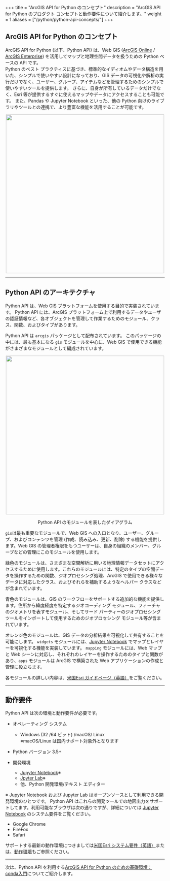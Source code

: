 +++
title = "ArcGIS API for Python のコンセプト"
description = "ArcGIS API for Python のプロダクト コンセプトと動作要件について紹介します。"
weight = 1
aliases = ["/python/python-api-concepts/"]
+++

## ArcGIS API for Python のコンセプト

ArcGIS API for Python (以下、Python API) は、Web GIS ([ArcGIS Online](https://www.esrij.com/products/arcgis-online/) / [ArcGIS Enterprise](https://www.esrij.com/products/arcgis-enterprise/)) を活用してマップと地理空間データを扱うための Python ベースの API です。<br>
Python のベスト プラクティスに基づき、標準的なイディオムやデータ構造を用いた、シンプルで使いやすい設計になっており、GIS データの可視化や解析の実行だけでなく、ユーザー、グループ、アイテムなどを管理するためのシンプルで使いやすいツールを提供します。 さらに、自身が所有しているデータだけでなく、Esri 等が提供するすぐに使えるマップやデータにアクセスすることも可能です。 また、Pandas や Jupyter Notebook といった、他の Python 向けのライブラリやツールとの連携で、より豊富な機能を活用することが可能です。

<div align="center">
 <img src="https://apps.esrij.com/arcgis-dev/guide/img/pythonAPI/concept/python_api_laptop.png" width="500px">
</div>

<!-- #### このページでは、次のことを解説します。

* [ArcGIS API for Python のアーキテクチャ](#arcgis-api-for-python-のアーキテクチャ)</br>
  ArcGIS API for Python がどのようなモジュールから成り立っているのかを解説します。

* [動作要件](#動作要件)</br>
  OS などシステム要件と推奨する開発環境をご紹介します。

* [ガイドページとサンプルコード](#ガイドページとサンプルコード)</br>
  用途別に、初めの一歩として有用なサンプルをご紹介します。 -->
***
## Python API のアーキテクチャ

Python API は、Web GIS プラットフォームを使用する目的で実装されています。
Python API には、ArcGIS プラットフォーム上で利用するデータやユーザの認証情報など、各オブジェクトを管理して作業するためのモジュール、クラス、関数、およびタイプがあります。

Python API は `arcgis` パッケージとして配布されています。
このパッケージの中には、最も基本になる `gis` モジュールを中心に、Web GIS で使用できる機能がさまざまなモジュールとして編成されています。

<div align="center">
 <img src="https://developers.arcgis.com/python/guide/images/guide_api_overview_modules.png" width="500px">
 <p>Python API のモジュールを表したダイアグラム</p>
</div>

`gis`は最も重要なモジュールで、Web GIS への入口となり、ユーザー、グループ、およびコンテンツを管理 (作成、読み込み、更新、削除) する機能を提供します。Web GIS の管理者権限をもつユーザーは、自身の組織のメンバー、グループなどの管理にこのモジュールを使用します。

緑色のモジュールは、さまざまな空間解析に用いる地理情報データセットにアクセスするために使用します。これらのモジュールには、特定のタイプの空間データを操作するための関数、ジオプロセシング処理、ArcGIS で使用できる様々なデータに対応したクラス、およびそれらを補助するようなヘルパー クラスなどが含まれています。

青色のモジュールは、GIS のワークフローをサポートする追加的な機能を提供します。住所から緯度経度を特定するジオコーディング モジュール、フィーチャのジオメトリを表すモジュール、そしてサード パーティーのジオプロセシング ツールをインポートして使用するためのジオプロセシング モジュール等が含まれています。

オレンジ色のモジュールは、GIS データの分析結果を可視化して共有することを可能にします。
`widgets` モジュールには、[Jupyter Notebook](http://jupyter.org/) でマップとレイヤーを可視化する機能を実装しています。
`mapping` モジュールには、Web マップと Web シーンに対応し、それぞれのレイヤーを操作するためのタイプと関数があり、`apps` モジュールは ArcGIS で構築された Web アプリケーションの作成と管理に役立ちます。

各モジュールの詳しい内容は、[米国Esri ガイドページ（英語）](https://developers.arcgis.com/python/guide/overview-of-the-arcgis-api-for-python/#Architecture-of-the-API)をご覧ください。

***

## 動作要件

Python API は次の環境と動作要件が必要です。

* オペレーティング システム</br>
  * Windows (32 /64 ビット) /macOS/ Linux</br>
  ※macOS/Linux は国内サポート対象外となります
* Python バージョン 3.5+

* 開発環境
  * [Jupyter Notebook](http://jupyter.org/)※
  * [Jpyter Lab](https://blog.jupyter.org/jupyterlab-is-ready-for-users-5a6f039b8906)※
  * 他、Python 開発環境/テキスト エディター

※ Jupyter Notebook および Jupyter Lab はオープンソースとして利用できる開発環境のひとつです。
Python API はこれらの開発ツールでの地図出力をサポートしてます。利用可能なブラウザは次の通りですが、詳細については [Jupyter Notebook](https://jupyter-notebook.readthedocs.io/en/stable/notebook.html#browser-compatibility) のシステム要件をご覧ください。

* Google Chrome
* FireFox
* Safari

サポートする最新の動作環境につきましては[米国Esri システム要件（英語）](https://developers.arcgis.com/python/guide/system-requirements/)または、[動作環境](https://www.esrij.com/products/arcgis-api-for-python/environments/)もご参照ください。

***

<!-- ## ガイドページとサンプルコード

米国Esri の [ArcGIS API for Python ガイドページ](https://developers.arcgis.com/python/guide/)には、Python API のモジュール毎または使用者のユースケースに沿ったベストプラクティスが説明されています。
サンプルのノートブックでは、この API を使用して Python スクリプトを作成し、マッピング、クエリ、分析、ジオコーディング、ルート解析、ポータル管理などの機能を組み込んで、現実の問題を解決する方法について解説します。サンプルノートブックは、GitHub からダウンロードも可能です。また、ここから業務に沿ったサンプルを見つけることもできます。

<div align="center">
 <img src="https://s3-ap-northeast-1.amazonaws.com/apps.esrij.com/arcgis-dev/guide/img/pythonAPI/samplepage.jpg" width="700px">
 <p>Esri サンプル ガイド ページ</p>
</div>

* [`gis`を使って、ユーザー情報やコンテンツを検索してみる](https://developers.arcgis.com/python/guide/using-the-gis/#Using-the-GIS)
* [【開発者向け】:ノートブックをはじめる](https://developers.arcgis.com/python/sample-notebooks/your-first-notebook/)
* [【管理者向け】:グループをバッチで作成する](https://developers.arcgis.com/python/sample-notebooks/batch-creation-of-groups/)
* [【GISデータ解析者向け】:自然現象を解析する](https://developers.arcgis.com/python/sample-notebooks/chennai-floods-analysis/)
* [【コンテンツ公開者向け】:シェープファイルや CSV からコンテンツを作成する](https://developers.arcgis.com/python/sample-notebooks/publishing-sd-shapefiles-and-csv/) -->


次は、Python API を利用する[ArcGIS API for Python のための基礎環境：conda入門](../python-api-conda)についてご紹介します。
